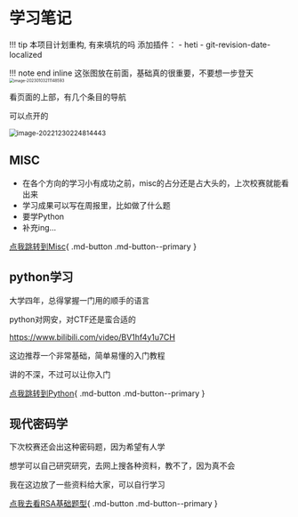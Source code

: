 # 学习笔记

!!! tip
    本项目计划重构, 有来填坑的吗
    添加插件：
        - heti
        - git-revision-date-localized


!!! note end inline
    这张图放在前面，基础真的很重要，不要想一步登天
    <img src="https://file.shenghuo2.top/typecho/202301032111969.png" alt="image-20230103211148593" style="zoom:50%;" />

看页面的上部，有几个条目的导航

可以点开的

<img src="https://file.shenghuo2.top/typecho/202212302248516.png" alt="image-20221230224814443" style="zoom:85%;" />


## **MISC**

* 在各个方向的学习小有成功之前，misc的占分还是占大头的，上次校赛就能看出来
* 学习成果可以写在周报里，比如做了什么题
* 要学Python
* 补充ing...

[点我跳转到Misc](./MISC/learn.md){ .md-button .md-button--primary }

## **python学习**

大学四年，总得掌握一门用的顺手的语言

python对网安，对CTF还是蛮合适的

https://www.bilibili.com/video/BV1hf4y1u7CH

这边推荐一个非常基础，简单易懂的入门教程

讲的不深，不过可以让你入门

[点我跳转到Python](./python/index.md){ .md-button .md-button--primary }

## 现代密码学

下次校赛还会出这种密码题，因为希望有人学

想学可以自己研究研究，去网上搜各种资料，教不了，因为真不会

我在这边放了一些资料给大家，可以自行学习

[点我去看RSA基础题型](./01RSA基础篇/index.md){ .md-button .md-button--primary }
